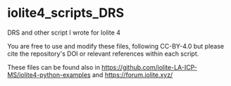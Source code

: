 # iolite4_scripts_DRS
DRS and other script I wrote for Iolite 4

You are free to use and modify these files, following  CC-BY-4.0 but please cite the repository's DOI or relevant references within each script.

These files can be found also in https://github.com/iolite-LA-ICP-MS/iolite4-python-examples and https://forum.iolite.xyz/
